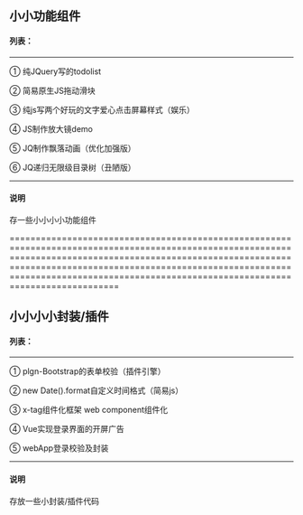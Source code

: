 ## 小小功能组件
#### 列表：
------------------------
① 纯JQuery写的todolist

② 简易原生JS拖动滑块

③ 纯js写两个好玩的文字爱心点击屏幕样式（娱乐）

④ JS制作放大镜demo

⑤ JQ制作飘落动画（优化加强版）

⑥ JQ递归无限级目录树（丑陋版）

------------------------

#### 说明
存一些小小小小功能组件

===================================================================================================================================================================================================================================================================================================

## 小小小小封装/插件

#### 列表：

------

① plgn-Bootstrap的表单校验（插件引擎）

② new Date().format自定义时间格式（简易js）

③ x-tag组件化框架 web component组件化

④ Vue实现登录界面的开屏广告

⑤ webApp登录校验及封装

------

#### 说明

存放一些小封装/插件代码